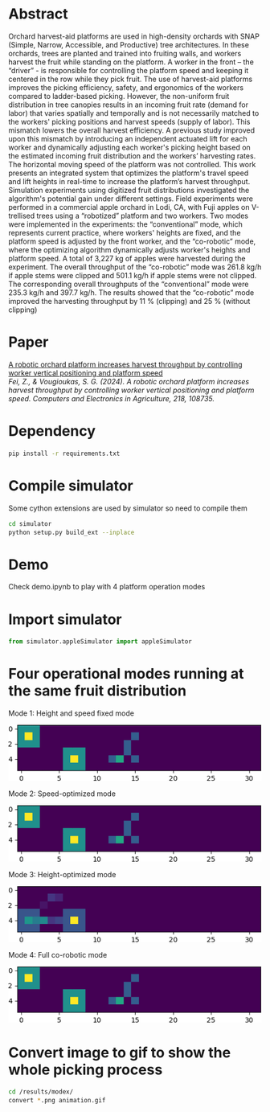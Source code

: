 
# Abstract
Orchard harvest-aid platforms are used in high-density orchards with SNAP (Simple, Narrow, Accessible, and Productive) tree architectures. In these orchards, trees are planted and trained into fruiting walls, and workers harvest the fruit while standing on the platform. A worker in the front – the “driver” - is responsible for controlling the platform speed and keeping it centered in the row while they pick fruit. The use of harvest-aid platforms improves the picking efficiency, safety, and ergonomics of the workers compared to ladder-based picking. However, the non-uniform fruit distribution in tree canopies results in an incoming fruit rate (demand for labor) that varies spatially and temporally and is not necessarily matched to the workers' picking positions and harvest speeds (supply of labor). This mismatch lowers the overall harvest efficiency. A previous study improved upon this mismatch by introducing an independent actuated lift for each worker and dynamically adjusting each worker's picking height based on the estimated incoming fruit distribution and the workers’ harvesting rates. The horizontal moving speed of the platform was not controlled. This work presents an integrated system that optimizes the platform's travel speed and lift heights in real-time to increase the platform’s harvest throughput. Simulation experiments using digitized fruit distributions investigated the algorithm's potential gain under different settings. Field experiments were performed in a commercial apple orchard in Lodi, CA, with Fuji apples on V-trellised trees using a “robotized” platform and two workers. Two modes were implemented in the experiments: the “conventional” mode, which represents current practice, where workers' heights are fixed, and the platform speed is adjusted by the front worker, and the “co-robotic” mode, where the optimizing algorithm dynamically adjusts worker's heights and platform speed. A total of 3,227 kg of apples were harvested during the experiment. The overall throughput of the “co-robotic” mode was 261.8 kg/h if apple stems were clipped and 501.1 kg/h if apple stems were not clipped. The corresponding overall throughputs of the “conventional” mode were 235.3 kg/h and 397.7 kg/h. The results showed that the “co-robotic” mode improved the harvesting throughput by 11 % (clipping) and 25 % (without clipping)

# Paper 
[A robotic orchard platform increases harvest throughput by controlling worker vertical positioning and platform speed](https://www.sciencedirect.com/science/article/pii/S0168169924001261)  
*Fei, Z., & Vougioukas, S. G. (2024). A robotic orchard platform increases harvest throughput by controlling worker vertical positioning and platform speed. Computers and Electronics in Agriculture, 218, 108735.*

# Dependency
```bash
pip install -r requirements.txt
```

# Compile simulator
Some cython extensions are used by simulator so need to compile them
``` bash
cd simulator
python setup.py build_ext --inplace
``` 

# Demo 
Check demo.ipynb to play with 4 platform operation modes

# Import simulator
```python
from simulator.appleSimulator import appleSimulator
```

# Four operational modes running at the same fruit distribution
Mode 1: Height and speed fixed mode 

![alt text](./img/mode1.gif)

Mode 2: Speed-optimized mode 

![alt text](./img/mode2.gif)

Mode 3: Height-optimized mode 

![alt text](./img/mode3.gif)

Mode 4: Full co-robotic mode 

![alt text](./img/mode4.gif)

# Convert image to gif to show the whole picking process
```bash
cd /results/modex/
convert *.png animation.gif
```
